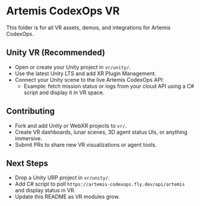# Artemis CodexOps VR

This folder is for all VR assets, demos, and integrations for Artemis CodexOps.

## Unity VR (Recommended)
- Open or create your Unity project in `vr/unity/`.
- Use the latest Unity LTS and add XR Plugin Management.
- Connect your Unity scene to the live Artemis CodexOps API:
  - Example: fetch mission status or logs from your cloud API using a C# script and display it in VR space.

## Contributing
- Fork and add Unity or WebXR projects to `vr/`.
- Create VR dashboards, lunar scenes, 3D agent status UIs, or anything immersive.
- Submit PRs to share new VR visualizations or agent tools.

## Next Steps
- Drop a Unity URP project in `vr/unity/`.
- Add C# script to poll `https://artemis-codexops.fly.dev/api/artemis` and display status in VR.
- Update this README as VR modules grow.
